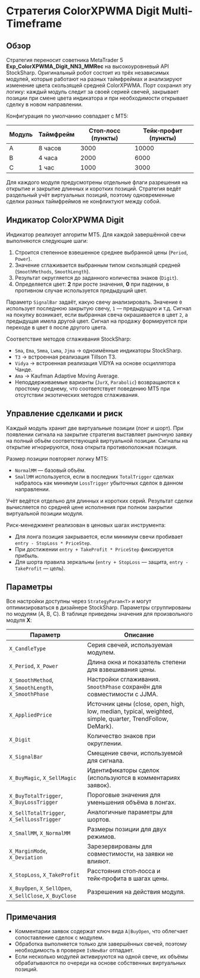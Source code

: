 # Стратегия ColorXPWMA Digit Multi-Timeframe

## Обзор
Стратегия переносит советника MetaTrader 5 **Exp_ColorXPWMA_Digit_NN3_MMRec** на высокоуровневый API StockSharp. Оригинальный робот состоит из трёх независимых модулей, которые работают на разных таймфреймах и анализируют изменение цвета скользящей средней ColorXPWMA. Порт сохранил эту логику: каждый модуль следит за своей серией свечей, закрывает позиции при смене цвета индикатора и при необходимости открывает сделку в новом направлении.

Конфигурация по умолчанию совпадает с MT5:

| Модуль | Таймфрейм | Стоп‑лосс (пункты) | Тейк‑профит (пункты) |
| ------ | --------- | ------------------ | -------------------- |
| A | 8 часов | 3000 | 10000 |
| B | 4 часа | 2000 | 6000 |
| C | 1 час | 1000 | 3000 |

Для каждого модуля предусмотрены отдельные флаги разрешения на открытие и закрытие длинных и коротких позиций. Стратегия ведёт раздельный учёт виртуальных позиций, поэтому одновременные сделки разных таймфреймов не конфликтуют между собой.

## Индикатор ColorXPWMA Digit
Индикатор реализует алгоритм MT5. Для каждой завершённой свечи выполняются следующие шаги:

1. Строится степенное взвешенное среднее выбранной цены (`Period`, `Power`).
2. Значение сглаживается выбранным типом скользящей средней (`SmoothMethods`, `SmoothLength`).
3. Результат округляется до заданного количества знаков (`Digit`).
4. Определяется цвет: **2** при росте значения, **0** при падении, в противном случае используется предыдущий цвет.

Параметр `SignalBar` задаёт, какую свечу анализировать. Значение `0` использует последнюю закрытую свечу, `1` — предыдущую и т.д. Сигнал на покупку возникает, если выбранная свеча окрашивается в цвет `2`, а предыдущая имела другой цвет. Сигнал на продажу формируется при переходе в цвет `0` после другого цвета.

Соответствие методов сглаживания StockSharp:

- `Sma`, `Ema`, `Smma`, `Lwma`, `Jjma` → одноимённые индикаторы StockSharp.
- `T3` → встроенная реализация Tillson T3.
- `Vidya` → встроенная реализация VIDYA на основе осциллятора Чанде.
- `Ama` → Kaufman Adaptive Moving Average.
- Неподдерживаемые варианты (`JurX`, `Parabolic`) возвращаются к простому среднему, что соответствует поведению MT5 при отсутствии экзотических методов сглаживания.

## Управление сделками и риск
Каждый модуль хранит две виртуальные позиции (лонг и шорт). При появлении сигнала на закрытие стратегия выставляет рыночную заявку на полный объём соответствующей виртуальной позиции. Сигналы на открытие игнорируются, пока открыта противоположная позиция.

Размер позиции повторяет логику MT5:

- `NormalMM` — базовый объём.
- `SmallMM` используется, если в последних `TotalTrigger` сделках набралось как минимум `LossTrigger` убыточных сделок в данном направлении.

Учёт ведётся отдельно для длинных и коротких серий. Результат сделки вычисляется по средней цене исполнения при полном закрытии виртуальной позиции модуля.

Риск-менеджмент реализован в ценовых шагах инструмента:

- Для лонга позиция закрывается, если минимум свечи пробивает `entry - StopLoss * PriceStep`.
- При достижении `entry + TakeProfit * PriceStep` фиксируется прибыль.
- Для шорта правила зеркальны (`entry + StopLoss` — защита, `entry - TakeProfit` — цель).

## Параметры
Все настройки доступны через `StrategyParam<T>` и могут оптимизироваться в дизайнере StockSharp. Параметры сгруппированы по модулям (A, B, C). В таблице приведены значения для произвольного модуля **X**:

| Параметр | Описание |
| -------- | -------- |
| `X_CandleType` | Серия свечей, используемая модулем. |
| `X_Period`, `X_Power` | Длина окна и показатель степени для взвешивания цены. |
| `X_SmoothMethod`, `X_SmoothLength`, `X_SmoothPhase` | Настройки сглаживания. `SmoothPhase` сохранён для совместимости с JJMA. |
| `X_AppliedPrice` | Источник цены (close, open, high, low, median, typical, weighted, simple, quarter, TrendFollow, DeMark). |
| `X_Digit` | Количество знаков при округлении. |
| `X_SignalBar` | Смещение свечи, используемой для сигнала. |
| `X_BuyMagic`, `X_SellMagic` | Идентификаторы сделок (используются в комментариях заявок). |
| `X_BuyTotalTrigger`, `X_BuyLossTrigger` | Пороговые значения для уменьшения объёма в лонгах. |
| `X_SellTotalTrigger`, `X_SellLossTrigger` | Аналогичные параметры для шортов. |
| `X_SmallMM`, `X_NormalMM` | Размеры позиции для двух режимов. |
| `X_MarginMode`, `X_Deviation` | Зарезервированы для совместимости, на заявки не влияют. |
| `X_StopLoss`, `X_TakeProfit` | Расстояния стоп‑лосса и тейк‑профита в шагах цены. |
| `X_BuyOpen`, `X_SellOpen`, `X_SellClose`, `X_BuyClose` | Разрешения на действия модуля. |

## Примечания
- Комментарии заявок содержат ключ вида `A|BuyOpen`, что облегчает сопоставление сделок с модулем.
- Обработка выполняется только для завершённых свечей, поэтому необходимость в проверке `IsNewBar` отпадает.
- Если несколько модулей активируются на одной свече, их объёмы обрабатываются по очереди на основе собственных виртуальных позиций.
